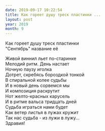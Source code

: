 ```yaml
---
date: 2019-09-17 10:22:54
title: Как гореет душу треск пластинки ...
layout: post
year: 2019
month: 9
---
```

Как гореет душу треск пластинки <br/>
"Сентябрь" название её <br/>
<!--more-->
Живой виннил льет по-старинке <br/>
Мелодий ритм. День настает <br/>
Ночную паузу иголка <br/>
Дотрет, скребясь бороздкой тонкой <br/>
В спиральной колее судьбы <br/>
И в новый день сорвемся мы <br/>
И композиция раскрутит <br/>
Нот желто-красных карусель <br/>
И в ритме вальса тридцать дней <br/>
Судьба играться нами будет <br/>
Как ветер листья в лужах кружит <br/>
Так нас судьба - из лужи в лужу... <br/>
Здравия!<br/>